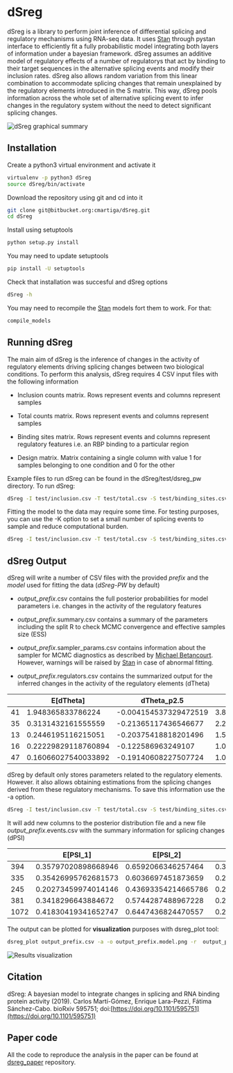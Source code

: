 # dSreg

dSreg is a library to perform joint inference of differential splicing and regulatory mechanisms using RNA-seq data. It uses [Stan](http://mc-stan.org/) through pystan interface to efficiently fit a fully probabilistic model integrating both layers of information under a bayesian framework. dSreg assumes an additive model of regulatory effects of a number of regulatorys that act by binding to their target sequences in the alternative splicing events and modify their inclusion rates. dSreg also allows random variation from this linear combination to accommodate splicing changes that remain unexplained by the regulatory elements introduced in the S matrix. This way, dSreg pools information across the whole set of alternative splicing event to infer changes in the regulatory system without the need to detect significant splicing changes. 

![dSreg graphical summary](https://bitbucket.org/cmartiga/dsreg/raw/master/images/fig1.png)

## Installation

Create a python3 virtual environment and activate it

```bash
virtualenv -p python3 dSreg
source dSreg/bin/activate
```

Download the repository using git and cd into it

```bash
git clone git@bitbucket.org:cmartiga/dSreg.git
cd dSreg
```

Install using setuptools
```bash
python setup.py install
```

You may need to update setuptools
```bash
pip install -U setuptools
```

Check that installation was succesful and dSreg options

```bash
dSreg -h
```

You may need to recompile the [Stan](http://mc-stan.org/) models fort them to work. For that:
```bash
compile_models
```

## Running dSreg

The main aim of dSreg is the inference of changes in the activity of regulatory elements driving splicing changes between two biological conditions.
To perform this analysis, dSreg requires 4 CSV input files with the following information

-	Inclusion counts matrix. Rows represent events and columns represent samples

-	Total counts matrix. Rows represent events and columns represent samples

-	Binding sites matrix. Rows represent events and columns represent regulatory features i.e. an RBP binding to a particular region

-	Design matrix. Matrix containing a single column with value 1 for samples belonging to one condition and 0 for the other

Example files to run dSreg can be found in the dSreg/test/dsreg_pw directory. To run dSreg:

```bash
dSreg -I test/inclusion.csv -T test/total.csv -S test/binding_sites.csv -d test/design.csv -o test/output
```

Fitting the model to the data may require some time. For testing purposes, you can use the -K option to set a small number of splicing events to sample and reduce computational burden.

```bash
dSreg -I test/inclusion.csv -T test/total.csv -S test/binding_sites.csv -d test/design.csv -o test/output -K 200
```

## dSreg Output

dSreg will write a number of CSV files with the provided *prefix* and the *model* used for fitting the data (*dSreg-PW* by default)

*	*output_prefix*.csv contains the full posterior probabilities for model parameters i.e. changes in the activity of the regulatory features

*	*output_prefix*.summary.csv contains a summary of the parameters including the split R to check MCMC convergence and effective samples size (ESS)

*	*output_prefix*.sampler_params.csv contains information about the sampler for MCMC diagnostics as described by [Michael Betancourt](https://betanalpha.github.io/assets/case_studies/rstan_workflow.html). However, warnings will be raised by [Stan](http://mc-stan.org/) in case of abnormal fitting.

*	*output_prefix*.regulators.csv contains the summarized output for the inferred changes in the activity of the regulatory elements (dTheta)

|    | E[dTheta]           | dTheta_p2.5           | dTheta_p97.5       | P(asb(dTheta)>0) | 
|----|---------------------|-----------------------|--------------------|-----------------| 
| 41 | 1.948365833786224   | -0.004154537329472519 | 3.8087565867774904 | 0.96975         | 
| 35 | 0.3131432161555559  | -0.21365117436546677  | 2.201200749538354  | 0.69425         | 
| 13 | 0.2446195116215051  | -0.20375418818201496  | 1.5953932313630386 | 0.68525         | 
| 16 | 0.22229829118760894 | -0.122586963249107    | 1.0362600232652692 | 0.769           | 
| 47 | 0.16066027540033892 | -0.19140608227507724  | 1.0753606734100378 | 0.679           | 

dSreg by default only stores parameters related to the regulatory elements. However. it also allows obtaining estimations from the splicing changes derived from these regulatory mechanisms. To save this information use the -a option.

```bash
dSreg -I test/inclusion.csv -T test/total.csv -S test/binding_sites.csv -d test/design.csv -o test/output -a
```

It will add new columns to the posterior distribution file and a new file *output_prefix*.events.csv with the summary information for splicing changes (dPSI)

|      | E[PSI_1]            | E[PSI_2]            | E[dPSI]             | dPSI_p2.5             | dPSI_p97.5         | P(abs(dPSI)>0.05) | 
|------|---------------------|---------------------|---------------------|-----------------------|--------------------|------------------| 
| 394  | 0.35797020898668946 | 0.6592066346257464  | 0.3012364256390573  | -0.034060204957281466 | 0.6040006975395776 | 0.9275           | 
| 335  | 0.35426995762681573 | 0.6036697451873659  | 0.24939978756055092 | -0.09546364300220359  | 0.5794646276014399 | 0.87075          | 
| 245  | 0.20273459974014146 | 0.43693354214665786 | 0.23419894240651679 | -0.041823843780665074 | 0.5117504145643708 | 0.90875          | 
| 381  | 0.3418296643884672  | 0.5744287488967228  | 0.23259908450825809 | -0.09502987456288116  | 0.5490660180673584 | 0.8595           | 
| 1072 | 0.41830419341652747 | 0.6447436824470557  | 0.22643948903052916 | -0.09934419118412881  | 0.5358810889956022 | 0.852            | 

The output can be plotted for **visualization** purposes with dsreg_plot tool:

```bash
dsreg_plot output_prefix.csv -a -o output_prefix.model.png -r  output_prefix.model.rbp_names
```
![Results visualization](https://bitbucket.org/cmartiga/dsreg/raw/master/images/dsreg_output.png)

## Citation

dSreg: A bayesian model to integrate changes in splicing and RNA binding protein activity (2019). Carlos Martí-Gómez, Enrique Lara-Pezzi, Fátima Sánchez-Cabo. bioRxiv 595751; doi:[https://doi.org/10.1101/595751](https://doi.org/10.1101/595751) 

## Paper code

All the code to reproduce the analysis in the paper can be found at [dsreg_paper](https://bitbucket.org/cmartiga/dsreg_paper) repository.
